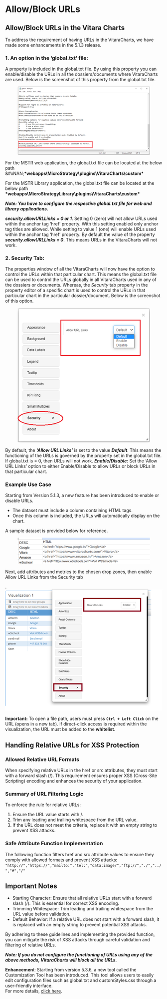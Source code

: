 # Allow/Block URLs

## Allow/Block URLs in the Vitara Charts <a href="#allowblock-urls-in-the-vitara-charts" id="allowblock-urls-in-the-vitara-charts"></a>

To address the requirement of having URLs in the VitaraCharts, we have made some enhancements in the 5.1.3 release.

### **1. An option in the ‘global.txt’ file:**

A property is included in the global.txt file. By using this property you can enable/disable the URLs in all the dossiers/documents where VitaraCharts are used. Below is the screenshot of this property from the global.txt file.

<figure><img src="../.gitbook/assets/allowURLs1.png" alt=""><figcaption></figcaption></figure>

For the MSTR web application, the global.txt file can be located at the below path\
&#xNAN;**\*webapps\MicroStrategy\plugins\VitaraCharts\custom\***

For the MSTR Library application, the global.txt file can be located at the below path **\*webapps\MicroStrategyLibrary\plugins\VitaraCharts\custom\***

_**Note: You have to configure the respective global.txt file for web and library applications.**_

_**security.allowURLLinks = 0 or 1**_. Setting 0 (zero) will not allow URLs used within the anchor tag ‘href’ property. With this setting enabled only anchor tag titles are allowed. While setting to value 1 (one) will enable URLs used within the anchor tag ‘href’ property. By default the value of the property _**security.allowURLLinks = 0**_. This means URLs in the VitaraCharts will not work.

### **2. Security Tab:**

The properties window of all the VitaraCharts will now have the option to control the URLs within that particular chart. This means the global.txt file can be used to control the URLs globally in all VitaraCharts used in any of the dossiers or documents. Whereas, the _Security_ tab property in the property editor of a specific chart is used to control the URLs in that particular chart in the particular dossier/document. Below is the screenshot of this option.

<figure><img src="../.gitbook/assets/allowURLs2.png" alt=""><figcaption></figcaption></figure>

By default, the _**‘Allow URL Links’**_ is set to the value _**Default**_. This means the functioning of the URLs is governed by the property set in the global.txt file. If global.txt is = 0, then URLs will not work. _**Enable/Disable:**_ Set the ‘Allow URL Links’ option to either Enable/Disable to allow URLs or block URLs in that particular chart.

### Example Use Case

Starting from Version 5.1.3, a new feature has been introduced to enable or disable URLs.

* The dataset must include a column containing HTML tags.
* Once this column is included, the URLs will automatically display on the chart.

A sample dataset is provided below for reference.

<figure><img src="../.gitbook/assets/url_example.png" alt=""><figcaption></figcaption></figure>

Next, add attributes and metrics to the chosen drop zones, then enable Allow URL Links from the Security tab

.![](../.gitbook/assets/unknown.png)

**Important:** To open a file path, users must press **`Ctrl + Left Click`** on the URL (opens in a new tab). If direct-click access is required within the visualization, the URL must be added to the **whitelist**.

## Handling Relative URLs for XSS Protection <a href="#handling-relative-urls-for-xss-protection" id="handling-relative-urls-for-xss-protection"></a>

### **Allowed Relative URL Formats**

When specifying relative URLs in the href or src attributes, they must start with a forward slash (/). This requirement ensures proper XSS (Cross-Site Scripting) encoding and enhances the security of your application.

### **Summary of URL Filtering Logic**

To enforce the rule for relative URLs:

1. Ensure the URL value starts with /.
2. Trim any leading and trailing whitespace from the URL value.
3. If the URL does not meet the criteria, replace it with an empty string to prevent XSS attacks.

### **Safe Attribute Function Implementation**

The following function filters href and src attribute values to ensure they comply with allowed formats and prevent XSS attacks: `"http://","https://","mailto:","tel:","data:image/","ftp://","./","../","#","/"`

## **Important Notes**

* Starting Character: Ensure that all relative URLs start with a forward slash (/). This is essential for correct XSS encoding.
* Trimming Whitespace: Trim leading and trailing whitespace from the URL value before validation.
* Default Behavior: If a relative URL does not start with a forward slash, it is replaced with an empty string to prevent potential XSS attacks.

By adhering to these guidelines and implementing the provided function, you can mitigate the risk of XSS attacks through careful validation and filtering of relative URLs.

_**Note: If you do not configure the functioning of URLs using any of the above methods, VitaraCharts will block all the URLs.**_

**Enhancemen**t: Starting from version 5.3.6, a new tool called the Customization Tool has been introduced. This tool allows users to easily edit configuration files such as global.txt and customStyles.css through a user-friendly interface.\
For more details, [click here](../customization-guide/customization-tool.md).
